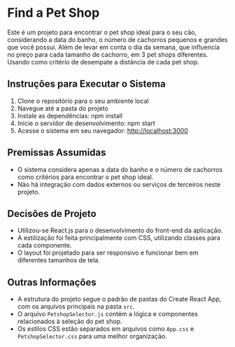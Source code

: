# Find a Pet Shop

Este é um projeto para encontrar o pet shop ideal para o seu cão, considerando a data do banho, o número de cachorros pequenos e grandes que você possui. Além de levar em conta o dia da semana, que influencia no preço para cada tamanho de cachorro, em 3 pet shops diferentes. Usando como critério de desempate a distância de cada pet shop.

## Instruções para Executar o Sistema

1. Clone o repositório para o seu ambiente local
2. Navegue até a pasta do projeto
3. Instale as dependências: npm install
4. Inicie o servidor de desenvolvimento: npm start
5. Acesse o sistema em seu navegador: [http://localhost:3000](http://localhost:3000)

## Premissas Assumidas

- O sistema considera apenas a data do banho e o número de cachorros como critérios para encontrar o pet shop ideal.
- Não há integração com dados externos ou serviços de terceiros neste projeto.

## Decisões de Projeto

- Utilizou-se React.js para o desenvolvimento do front-end da aplicação.
- A estilização foi feita principalmente com CSS, utilizando classes para cada componente.
- O layout foi projetado para ser responsivo e funcionar bem em diferentes tamanhos de tela.

## Outras Informações

- A estrutura do projeto segue o padrão de pastas do Create React App, com os arquivos principais na pasta `src`.
- O arquivo `PetshopSelector.js` contém a lógica e componentes relacionados à seleção do pet shop.
- Os estilos CSS estão separados em arquivos como `App.css` e `PetshopSelector.css` para uma melhor organização.





